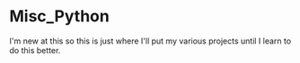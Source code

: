 # Misc_Python

I'm new at this so this is just where I'll put my various projects until I learn to do this better.
